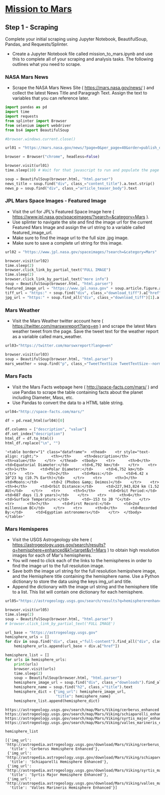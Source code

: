 
# [Mission to Mars](https://missiontomarz.herokuapp.com/)


## Step 1 - Scraping
Complete your initial scraping using Jupyter Notebook, BeautifulSoup, Pandas, and Requests/Splinter.


*  Create a Jupyter Notebook file called mission_to_mars.ipynb and use this to complete all of your scraping and analysis tasks. The following outlines what you need to scrape.

### NASA Mars News
*  Scrape the NASA Mars News Site ( https://mars.nasa.gov/news/ ) and collect the latest News Title and Paragragh Text. Assign the text to variables that you can reference later.


```python
import pandas as pd
import time
import requests
from splinter import Browser
from selenium import webdriver
from bs4 import BeautifulSoup

#browser.windows.current.close()
```


```python
url01 = "https://mars.nasa.gov/news/?page=0&per_page=40&order=publish_date+desc%2Ccreated_at+desc&search=&category=19%2C165%2C184%2C204&blank_scope=Latest"
```


```python
browser = Browser("chrome", headless=False)
```


```python
browser.visit(url01)
time.sleep(10) # Wait for that javascript to run and populate the page
```


```python
soup = BeautifulSoup(browser.html, "html.parser")
news_title = soup.find("div", class_="content_title").a.text.strip()
news_p = soup.find("div", class_="article_teaser_body").text
```

### JPL Mars Space Images - Featured Image


*  Visit the url for JPL's Featured Space Image here ( https://www.jpl.nasa.gov/spaceimages/?search=&category=Mars ).
*  Use splinter to navigate the site and find the image url for the current Featured Mars Image and assign the url string to a variable called featured_image_url.
*  Make sure to find the image url to the full size .jpg image.
*  Make sure to save a complete url string for this image.


```python
url02 = "https://www.jpl.nasa.gov/spaceimages/?search=&category=Mars"
```


```python
browser.visit(url02)
time.sleep(2)
browser.click_link_by_partial_text("FULL IMAGE")
time.sleep(2)
browser.click_link_by_partial_text("more info")
soup = BeautifulSoup(browser.html, "html.parser")
featured_image_url = "https://www.jpl.nasa.gov" + soup.article.figure.a["href"]
tiff_url = "https:" + soup.find("div", class_="download_tiff").a["href"]
jpg_url = "https:" + soup.find_all("div", class_="download_tiff")[1].a["href"]
```

### Mars Weather


*  Visit the Mars Weather twitter account here ( https://twitter.com/marswxreport?lang=en ) and scrape the latest Mars weather tweet from the page. Save the tweet text for the weather report as a variable called mars_weather.


```python
url03="https://twitter.com/marswxreport?lange=en"
```


```python
browser.visit(url03)
soup = BeautifulSoup(browser.html, "html.parser")
mars_weather = soup.find("p", class_="TweetTextSize TweetTextSize--normal js-tweet-text tweet-text").text
```

### Mars Facts


*  Visit the Mars Facts webpage here ( http://space-facts.com/mars/ ) and use Pandas to scrape the table containing facts about the planet including Diameter, Mass, etc.
*  Use Pandas to convert the data to a HTML table string.


```python
url04="http://space-facts.com/mars/"
```


```python
df = pd.read_html(url04)[0]
```


```python
df.columns = ["description", "value"]
df.set_index("description")
html_df = df.to_html()
html_df.replace("\n", "")
```




    '<table border="1" class="dataframe">  <thead>    <tr style="text-align: right;">      <th></th>      <th>description</th>      <th>value</th>    </tr>  </thead>  <tbody>    <tr>      <th>0</th>      <td>Equatorial Diameter:</td>      <td>6,792 km</td>    </tr>    <tr>      <th>1</th>      <td>Polar Diameter:</td>      <td>6,752 km</td>    </tr>    <tr>      <th>2</th>      <td>Mass:</td>      <td>6.42 x 10^23 kg (10.7% Earth)</td>    </tr>    <tr>      <th>3</th>      <td>Moons:</td>      <td>2 (Phobos &amp; Deimos)</td>    </tr>    <tr>      <th>4</th>      <td>Orbit Distance:</td>      <td>227,943,824 km (1.52 AU)</td>    </tr>    <tr>      <th>5</th>      <td>Orbit Period:</td>      <td>687 days (1.9 years)</td>    </tr>    <tr>      <th>6</th>      <td>Surface Temperature:</td>      <td>-153 to 20 °C</td>    </tr>    <tr>      <th>7</th>      <td>First Record:</td>      <td>2nd millennium BC</td>    </tr>    <tr>      <th>8</th>      <td>Recorded By:</td>      <td>Egyptian astronomers</td>    </tr>  </tbody></table>'



### Mars Hemisperes


*  Visit the USGS Astrogeology site here ( https://astrogeology.usgs.gov/search/results?q=hemisphere+enhanced&k1=target&v1=Mars ) to obtain high resolution images for each of Mar's hemispheres.
*  You will need to click each of the links to the hemispheres in order to find the image url to the full resolution image.
*  Save both the image url string for the full resolution hemipshere image, and the Hemisphere title containing the hemisphere name. Use a Python dictionary to store the data using the keys img_url and title.
*  Append the dictionary with the image url string and the hemisphere title to a list. This list will contain one dictionary for each hemisphere.


```python
url05="https://astrogeology.usgs.gov/search/results?q=hemisphere+enhanced&k1=target&v1=Mars"
```


```python
browser.visit(url05)
time.sleep(2)
soup = BeautifulSoup(browser.html, "html.parser")
# browser.click_link_by_partial_text('FULL IMAGE')
```


```python
url_base = "https://astrogeology.usgs.gov"
hemisphere_urls = []
for div in soup.find("div", class_="full-content").find_all("div", class_="item"):
    hemisphere_urls.append(url_base + div.a["href"])
```


```python
hemisphere_list = []
for urls in hemisphere_urls:
    print(urls)
    browser.visit(urls)
    time.sleep(2)
    soup = BeautifulSoup(browser.html, "html.parser")
    hemisphere_image_url = soup.find("div", class_="downloads").find_all("li")[1].a["href"]
    hemisphere_name = soup.find("h2", class_="title").text
    hemisphere_dict = {"img_url": hemisphere_image_url,
                       "title": hemisphere_name}
    hemisphere_list.append(hemisphere_dict)
```

    https://astrogeology.usgs.gov/search/map/Mars/Viking/cerberus_enhanced
    https://astrogeology.usgs.gov/search/map/Mars/Viking/schiaparelli_enhanced
    https://astrogeology.usgs.gov/search/map/Mars/Viking/syrtis_major_enhanced
    https://astrogeology.usgs.gov/search/map/Mars/Viking/valles_marineris_enhanced
    


```python
hemisphere_list
```




    [{'img_url': 'http://astropedia.astrogeology.usgs.gov/download/Mars/Viking/cerberus_enhanced.tif',
      'title': 'Cerberus Hemisphere Enhanced'},
     {'img_url': 'http://astropedia.astrogeology.usgs.gov/download/Mars/Viking/schiaparelli_enhanced.tif',
      'title': 'Schiaparelli Hemisphere Enhanced'},
     {'img_url': 'http://astropedia.astrogeology.usgs.gov/download/Mars/Viking/syrtis_major_enhanced.tif',
      'title': 'Syrtis Major Hemisphere Enhanced'},
     {'img_url': 'http://astropedia.astrogeology.usgs.gov/download/Mars/Viking/valles_marineris_enhanced.tif',
      'title': 'Valles Marineris Hemisphere Enhanced'}]


